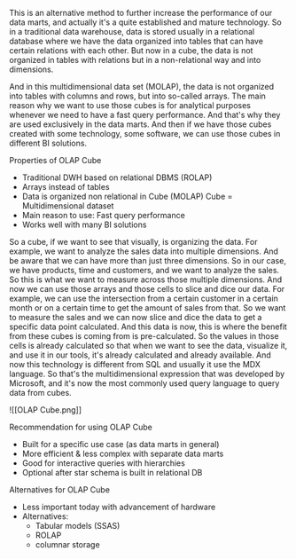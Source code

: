 This is an alternative method to further increase the performance of our data marts, and actually it's a quite established and mature technology. So in a traditional data warehouse, data is stored usually in a relational database where we have the data organized into tables that can have certain relations with each other. But now in a cube, the data is not organized in tables with relations but in a non-relational way and into dimensions.

And in this multidimensional data set (MOLAP), the data is not organized into tables with columns and rows, but into so-called arrays. The main reason why we want to use those cubes is for analytical purposes whenever we need to have a fast query performance. And that's why they are used exclusively in the data marts. And then if we have those cubes created with some technology, some software, we can use those cubes in different BI solutions.

Properties of OLAP Cube
- Traditional DWH based on relational DBMS (ROLAP)
- Arrays instead of tables
- Data is organized non relational in Cube (MOLAP) Cube = Multidimensional dataset
- Main reason to use: Fast query performance
- Works well with many BI solutions

So a cube, if we want to see that visually, is organizing the data. For example, we want to analyze the sales data into multiple dimensions. And be aware that we can have more than just three dimensions. So in our case, we have products, time and customers, and we want to analyze the sales. So this is what we want to measure across those multiple dimensions. And now we can use those arrays and those cells to slice and dice our data. For example, we can use the intersection from a certain customer in a certain month or on a certain time to get the amount of sales from that. So we want to measure the sales and we can now slice and dice the data to get a specific data point calculated. And this data is now, this is where the benefit from these cubes is coming from is pre-calculated. So the values in those cells is already calculated so that when we want to see the data, visualize it, and use it in our tools, it's already calculated and already available. And now this technology is different from SQL and usually it use the MDX language. So that's the multidimensional expression that was developed by Microsoft, and it's now the most commonly used query language to query data from cubes.

![[OLAP Cube.png]]

Recommendation for using OLAP Cube

- Built for a specific use case (as data marts in general)
- More efficient & less complex with separate data marts
- Good for interactive queries with hierarchies
- Optional after star schema is built in relational DB

Alternatives for  OLAP Cube
- Less important today with advancement of hardware
- Alternatives:
	- Tabular models (SSAS)
	- ROLAP
	- columnar storage